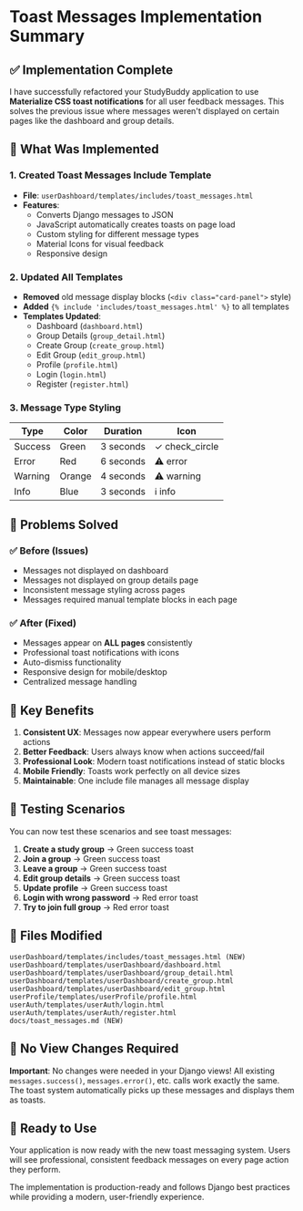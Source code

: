 # Toast Messages Implementation Summary

## ✅ Implementation Complete

I have successfully refactored your StudyBuddy application to use **Materialize CSS toast notifications** for all user feedback messages. This solves the previous issue where messages weren't displayed on certain pages like the dashboard and group details.

## 🔧 What Was Implemented

### 1. **Created Toast Messages Include Template**
- **File**: `userDashboard/templates/includes/toast_messages.html`
- **Features**:
  - Converts Django messages to JSON
  - JavaScript automatically creates toasts on page load
  - Custom styling for different message types
  - Material Icons for visual feedback
  - Responsive design

### 2. **Updated All Templates**
- **Removed** old message display blocks (`<div class="card-panel">` style)
- **Added** `{% include 'includes/toast_messages.html' %}` to all templates
- **Templates Updated**:
  - Dashboard (`dashboard.html`)
  - Group Details (`group_detail.html`) 
  - Create Group (`create_group.html`)
  - Edit Group (`edit_group.html`)
  - Profile (`profile.html`)
  - Login (`login.html`)
  - Register (`register.html`)

### 3. **Message Type Styling**
| Type | Color | Duration | Icon |
|------|-------|----------|------|
| Success | Green | 3 seconds | ✓ check_circle |
| Error | Red | 6 seconds | ⚠ error |
| Warning | Orange | 4 seconds | ⚠ warning |
| Info | Blue | 3 seconds | ℹ info |

## 🎯 Problems Solved

### ✅ **Before (Issues)**
- Messages not displayed on dashboard
- Messages not displayed on group details page
- Inconsistent message styling across pages
- Messages required manual template blocks in each page

### ✅ **After (Fixed)**
- Messages appear on **ALL pages** consistently
- Professional toast notifications with icons
- Auto-dismiss functionality
- Responsive design for mobile/desktop
- Centralized message handling

## 🚀 Key Benefits

1. **Consistent UX**: Messages now appear everywhere users perform actions
2. **Better Feedback**: Users always know when actions succeed/fail
3. **Professional Look**: Modern toast notifications instead of static blocks
4. **Mobile Friendly**: Toasts work perfectly on all device sizes
5. **Maintainable**: One include file manages all message display

## 🧪 Testing Scenarios

You can now test these scenarios and see toast messages:

1. **Create a study group** → Green success toast
2. **Join a group** → Green success toast  
3. **Leave a group** → Green success toast
4. **Edit group details** → Green success toast
5. **Update profile** → Green success toast
6. **Login with wrong password** → Red error toast
7. **Try to join full group** → Red error toast

## 📁 Files Modified

```
userDashboard/templates/includes/toast_messages.html (NEW)
userDashboard/templates/userDashboard/dashboard.html
userDashboard/templates/userDashboard/group_detail.html
userDashboard/templates/userDashboard/create_group.html
userDashboard/templates/userDashboard/edit_group.html
userProfile/templates/userProfile/profile.html
userAuth/templates/userAuth/login.html
userAuth/templates/userAuth/register.html
docs/toast_messages.md (NEW)
```

## 🔄 No View Changes Required

**Important**: No changes were needed in your Django views! All existing `messages.success()`, `messages.error()`, etc. calls work exactly the same. The toast system automatically picks up these messages and displays them as toasts.

## 🎉 Ready to Use

Your application is now ready with the new toast messaging system. Users will see professional, consistent feedback messages on every page action they perform.

The implementation is production-ready and follows Django best practices while providing a modern, user-friendly experience. 